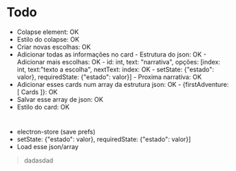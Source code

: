 # Todo

- Colapse element: OK
- Estilo do colapse: OK
- Criar novas escolhas: OK
- Adicionar todas as informações no card
      - Estrutura do json: OK
      - Adicionar mais escolhas: OK
      - id: int, text: "narrativa", opções: [index: int, text:"texto a escolha", nextText: index: OK
      - setState: {"estado": valor}, requiredState: {"estado": valor}]
      - Proxima narrativa: OK
- Adicionar esses cards num array da estrutura json: OK
      - {firstAdventure: [ Cards ]}: OK
- Salvar esse array de json: OK
- Estilo do card: OK
  #
- electron-store (save prefs)
- setState: {"estado": valor}, requiredState: {"estado": valor}]
- Load esse json/array

>dadasdad
